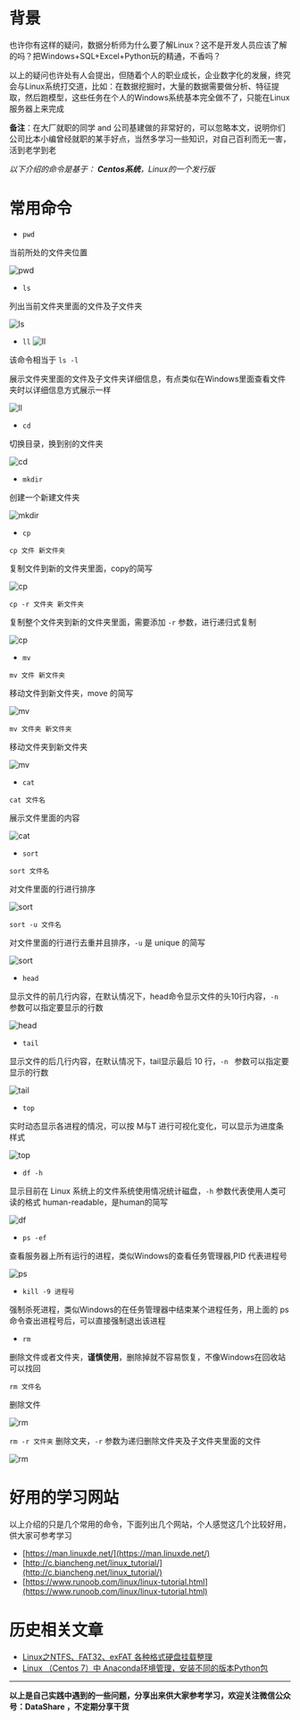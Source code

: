 # 背景
也许你有这样的疑问，数据分析师为什么要了解Linux？这不是开发人员应该了解的吗？把Windows+SQL+Excel+Python玩的精通，不香吗？

以上的疑问也许处有人会提出，但随着个人的职业成长，企业数字化的发展，终究会与Linux系统打交道，比如：在数据挖掘时，大量的数据需要做分析、特征提取，然后跑模型，这些任务在个人的Windows系统基本完全做不了，只能在Linux服务器上来完成

**备注**：在大厂就职的同学  and 公司基建做的非常好的，可以忽略本文，说明你们公司比本小编曾经就职的某手好点，当然多学习一些知识，对自己百利而无一害，活到老学到老

*以下介绍的命令是基于： **Centos系统**，Linux的一个发行版*

# 常用命令
- `pwd`   

当前所处的文件夹位置

![pwd](./images/6641583-6b3cd9b3a996fae6.webp)

- `ls`  

列出当前文件夹里面的文件及子文件夹

![ls](./images/6641583-b428d850dc26df84.webp)

- `ll`
![ll](./images/6641583-010733a1d184f2a4.webp)

该命令相当于 `ls -l`

展示文件夹里面的文件及子文件夹详细信息，有点类似在Windows里面查看文件夹时以详细信息方式展示一样

![ll](./images/6641583-c9427b666a882ba0.webp)

- `cd`

切换目录，换到别的文件夹

![cd](./images/6641583-0b97c710d74bbeaf.webp)

- `mkdir`

创建一个新建文件夹

![mkdir](./images/6641583-18e4b7755c0de7ff.webp)

- `cp`

`cp 文件 新文件夹`

复制文件到新的文件夹里面，copy的简写

![cp](./images/6641583-1907e4cc00e72938.webp)

`cp -r 文件夹 新文件夹`

复制整个文件夹到新的文件夹里面，需要添加 `-r` 参数，进行递归式复制

![cp](./images/6641583-b6fd00aa837d127b.webp)
- `mv`

`mv 文件 新文件夹`

移动文件到新文件夹，move 的简写

![mv](./images/6641583-91f7956897fc3118.webp)

`mv 文件夹 新文件夹`

移动文件夹到新文件夹

![mv](./images/6641583-01f9753d425fdc9a.webp)

- `cat`

`cat 文件名`

展示文件里面的内容

![cat](./images/6641583-9e1abc10bcf43580.webp)

- `sort`

`sort 文件名`

对文件里面的行进行排序

![sort](./images/6641583-9f75d03a9b69ef4d.webp)

`sort -u 文件名`

对文件里面的行进行去重并且排序，`-u` 是 unique 的简写

![sort](./images/6641583-b7419a9295c11a58.webp)

- `head`

显示文件的前几行内容，在默认情况下，head命令显示文件的头10行内容，`-n ` 参数可以指定要显示的行数

![head](./images/6641583-804e9c9967df3927.webp)

- `tail`

显示文件的后几行内容，在默认情况下，tail显示最后 10 行，`-n ` 参数可以指定要显示的行数

![tail](./images/6641583-3dd27d7f971f068f.webp)

- `top`

实时动态显示各进程的情况，可以按 M与T 进行可视化变化，可以显示为进度条样式

![top](./images/6641583-daaf69f9d1b6e6ec.webp)

- `df -h`

显示目前在 Linux 系统上的文件系统使用情况统计磁盘，`-h` 参数代表使用人类可读的格式 human-readable，是human的简写

![df](./images/6641583-b657bcd262e22a8c.webp)

- `ps -ef`

查看服务器上所有运行的进程，类似Windows的查看任务管理器,PID 代表进程号

![ps](./images/6641583-0387281a268dc11c.webp)

- `kill -9 进程号`

强制杀死进程，类似Windows的在任务管理器中结束某个进程任务，用上面的 ps 命令查出进程号后，可以直接强制退出该进程

- `rm`

删除文件或者文件夹，**谨慎使用**，删除掉就不容易恢复，不像Windows在回收站可以找回

`rm 文件名`

删除文件

![rm](./images/6641583-73748ad77b78303e.webp)

`rm -r 文件夹`
删除文夹，`-r` 参数为递归删除文件夹及子文件夹里面的文件

![rm](./images/6641583-c3bfec02fa9df65e.webp)

# 好用的学习网站
以上介绍的只是几个常用的命令，下面列出几个网站，个人感觉这几个比较好用，供大家可参考学习
- [https://man.linuxde.net/](https://man.linuxde.net/)        
- [http://c.biancheng.net/linux_tutorial/](http://c.biancheng.net/linux_tutorial/)
- [https://www.runoob.com/linux/linux-tutorial.html](https://www.runoob.com/linux/linux-tutorial.html)

# 历史相关文章
- [Linux之NTFS、FAT32、exFAT 各种格式硬盘挂载整理](./Linux之NTFS、FAT32、exFAT-各种格式硬盘挂载整理.md)
- [Linux （Centos 7）中 Anaconda环境管理，安装不同的版本Python包](./Linux-（Centos-7）中-Anaconda环境管理，安装不同的版本Python包.md)

**************************************************************************
**以上是自己实践中遇到的一些问题，分享出来供大家参考学习，欢迎关注微信公众号：DataShare ，不定期分享干货**
